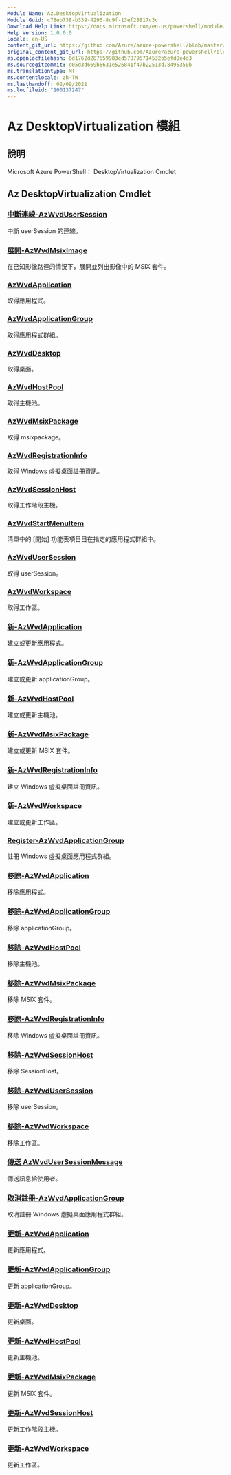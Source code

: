 ```yaml
---
Module Name: Az.DesktopVirtualization
Module Guid: c78eb738-b339-4296-8c9f-13ef28817c3c
Download Help Link: https://docs.microsoft.com/en-us/powershell/module/az.desktopvirtualization
Help Version: 1.0.0.0
Locale: en-US
content_git_url: https://github.com/Azure/azure-powershell/blob/master/src/DesktopVirtualization/help/Az.DesktopVirtualization.md
original_content_git_url: https://github.com/Azure/azure-powershell/blob/master/src/DesktopVirtualization/help/Az.DesktopVirtualization.md
ms.openlocfilehash: 6d1762d287659983cd578795714532b5efd0e4d3
ms.sourcegitcommit: c05d3d669b5631e526841f47b22513d78495350b
ms.translationtype: MT
ms.contentlocale: zh-TW
ms.lasthandoff: 02/09/2021
ms.locfileid: "100137247"
---
```

# Az DesktopVirtualization 模組
## 說明
Microsoft Azure PowerShell： DesktopVirtualization Cmdlet

## Az DesktopVirtualization Cmdlet
### [中斷連線-AzWvdUserSession](Disconnect-AzWvdUserSession.md)
中斷 userSession 的連線。

### [展開-AzWvdMsixImage](Expand-AzWvdMsixImage.md)
在已知影像路徑的情況下，展開並列出影像中的 MSIX 套件。

### [AzWvdApplication](Get-AzWvdApplication.md)
取得應用程式。

### [AzWvdApplicationGroup](Get-AzWvdApplicationGroup.md)
取得應用程式群組。

### [AzWvdDesktop](Get-AzWvdDesktop.md)
取得桌面。

### [AzWvdHostPool](Get-AzWvdHostPool.md)
取得主機池。

### [AzWvdMsixPackage](Get-AzWvdMsixPackage.md)
取得 msixpackage。

### [AzWvdRegistrationInfo](Get-AzWvdRegistrationInfo.md)
取得 Windows 虛擬桌面註冊資訊。

### [AzWvdSessionHost](Get-AzWvdSessionHost.md)
取得工作階段主機。

### [AzWvdStartMenuItem](Get-AzWvdStartMenuItem.md)
清單中的 [開始] 功能表項目目在指定的應用程式群組中。

### [AzWvdUserSession](Get-AzWvdUserSession.md)
取得 userSession。

### [AzWvdWorkspace](Get-AzWvdWorkspace.md)
取得工作區。

### [新-AzWvdApplication](New-AzWvdApplication.md)
建立或更新應用程式。

### [新-AzWvdApplicationGroup](New-AzWvdApplicationGroup.md)
建立或更新 applicationGroup。

### [新-AzWvdHostPool](New-AzWvdHostPool.md)
建立或更新主機池。

### [新-AzWvdMsixPackage](New-AzWvdMsixPackage.md)
建立或更新 MSIX 套件。

### [新-AzWvdRegistrationInfo](New-AzWvdRegistrationInfo.md)
建立 Windows 虛擬桌面註冊資訊。

### [新-AzWvdWorkspace](New-AzWvdWorkspace.md)
建立或更新工作區。

### [Register-AzWvdApplicationGroup](Register-AzWvdApplicationGroup.md)
註冊 Windows 虛擬桌面應用程式群組。

### [移除-AzWvdApplication](Remove-AzWvdApplication.md)
移除應用程式。

### [移除-AzWvdApplicationGroup](Remove-AzWvdApplicationGroup.md)
移除 applicationGroup。

### [移除-AzWvdHostPool](Remove-AzWvdHostPool.md)
移除主機池。

### [移除-AzWvdMsixPackage](Remove-AzWvdMsixPackage.md)
移除 MSIX 套件。

### [移除-AzWvdRegistrationInfo](Remove-AzWvdRegistrationInfo.md)
移除 Windows 虛擬桌面註冊資訊。

### [移除-AzWvdSessionHost](Remove-AzWvdSessionHost.md)
移除 SessionHost。

### [移除-AzWvdUserSession](Remove-AzWvdUserSession.md)
移除 userSession。

### [移除-AzWvdWorkspace](Remove-AzWvdWorkspace.md)
移除工作區。

### [傳送 AzWvdUserSessionMessage](Send-AzWvdUserSessionMessage.md)
傳送訊息給使用者。

### [取消註冊-AzWvdApplicationGroup](Unregister-AzWvdApplicationGroup.md)
取消註冊 Windows 虛擬桌面應用程式群組。

### [更新-AzWvdApplication](Update-AzWvdApplication.md)
更新應用程式。

### [更新-AzWvdApplicationGroup](Update-AzWvdApplicationGroup.md)
更新 applicationGroup。

### [更新-AzWvdDesktop](Update-AzWvdDesktop.md)
更新桌面。

### [更新-AzWvdHostPool](Update-AzWvdHostPool.md)
更新主機池。

### [更新-AzWvdMsixPackage](Update-AzWvdMsixPackage.md)
更新 MSIX 套件。

### [更新-AzWvdSessionHost](Update-AzWvdSessionHost.md)
更新工作階段主機。

### [更新-AzWvdWorkspace](Update-AzWvdWorkspace.md)
更新工作區。

